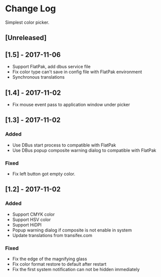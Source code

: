 # Change Log
Simplest color picker.

## [Unreleased]


## [1.5] - 2017-11-06
- Support FlatPak, add dbus service file
- Fix color type can't save in config file with FlatPak environment
- Synchronous translations

## [1.4] - 2017-11-02
- Fix mouse event pass to application window under picker

## [1.3] - 2017-11-02
### Added
- Use DBus start process to compatible with FlatPak
- Use DBus popup composite warning dialog to compatible with FlatPak

### Fixed
- Fix left button got empty color.

## [1.2] - 2017-11-02
### Added
- Support CMYK color
- Support HSV color
- Support HiDPI
- Popup warning dialog if composite is not enable in system
- Update translations from transifex.com

### Fixed
- Fix the edge of the magnifying glass
- Fix color format restore to default after restart
- Fix the first system notification can not be hidden immediately


